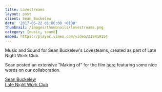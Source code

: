 ```yaml
---
title: Lovestreams
layout: post
client: Sean Buckelew
date: '2017-05-22 01:00:00 +0100'
thumbnail: /images/thumbnails/lovestreams.png
category: [music, sound]
embed: https://player.vimeo.com/video/218419154
---
```


Music and Sound for Sean Buckelew's Lovesteams, created as part of Late Night Work Club.

Sean posted an extensive "Making of" for the film [here](https://medium.com/@SeanBuckelew/lovestreams-making-of-48c7d0a3d81c) featuring some nice words on our collaboration.

[Sean Buckelew](http://seanbuckelew.com/)  
[Late Night Work Club](http://latenightworkclub.com/)
